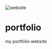 ![website](https://github.com/user-attachments/assets/73437f7a-4869-4de3-8271-ea26c971e8c7)
# portfolio
my portfolio website
